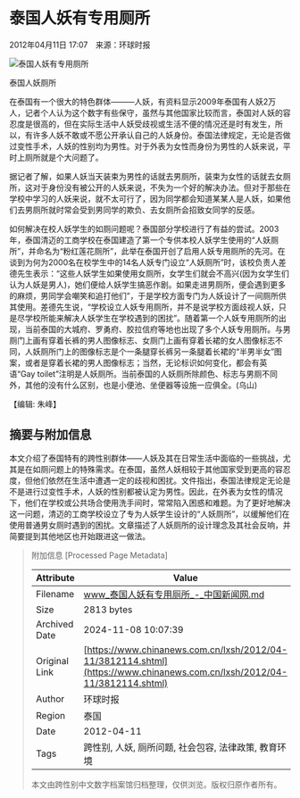 # 泰国人妖有专用厕所

2012年04月11日 17:07　来源：环球时报

![泰国人妖有专用厕所](http://www.chinanews.com/fileftp/2020/03/2020-03-11/U194P4T8D3812114F107DT20120411170707.jpg)

泰国人妖厕所

在泰国有一个很大的特色群体———人妖，有资料显示2009年泰国有人妖2万人，记者个人认为这个数字有些保守，虽然与其他国家比较而言，泰国对人妖的容忍度是很高的，但在实际生活中人妖受歧视或生活不便的情况还是时有发生，所以，有许多人妖不敢或不愿公开承认自己的人妖身份。泰国法律规定，无论是否做过变性手术，人妖的性别均为男性。对于外表为女性而身份为男性的人妖来说，平时上厕所就是个大问题了。

据记者了解，如果人妖当天装束为男性的话就去男厕所，装束为女性的话就去女厕所，这对于身份没有被公开的人妖来说，不失为一个好的解决办法。但对于那些在学校中学习的人妖来说，就不太可行了，因为同学都会知道某某人是人妖，如果他们去男厕所就时常会受到男同学的欺负、去女厕所会招致女同学的反感。

如何解决在校人妖学生的如厕问题呢？泰国部分学校进行了有益的尝试。2003年，泰国清迈的工商学校在泰国建造了第一个专供本校人妖学生使用的“人妖厕所”，并命名为“粉红莲花厕所”，此举在泰国开创了启用人妖专用厕所的先河。在谈到为何为2000名在校学生中的14名人妖专门设立“人妖厕所”时，该校负责人差德先生表示：“这些人妖学生如果使用女厕所，女学生们就会不高兴(因为女学生们认为人妖是男人)，她们便给人妖学生搞恶作剧。如果走进男厕所，便会遇到更多的麻烦，男同学会嘲笑和追打他们”，于是学校方面专门为人妖设计了一间厕所供其使用。差德先生说，“学校设立人妖专用厕所，并不是说学校方面歧视人妖，只是尽学校所能来解决人妖学生在学校遇到的困扰”。随着第一个人妖专用厕所的出现，当前泰国的大城府、罗勇府、胶拉信府等地也出现了多个人妖专用厕所。与男厕门上画有穿着长裤的男人图像标志、女厕门上画有穿着长裙的女人图像标志不同，人妖厕所门上的图像标志是个一条腿穿长裤另一条腿着长裙的“半男半女”图案，或者是穿着长裙的男人图像标志；当然，无论标识如何变化，都会有英语“Gay toilet”注明是人妖厕所。当前泰国的人妖厕所除颜色、标志与男厕不同外，其他的没有什么区别，也是小便池、坐便器等设施一应俱全。(乌山)

【编辑: 朱峰】

## 摘要与附加信息

<!-- tcd_abstract -->
本文介绍了泰国特有的跨性别群体——人妖及其在日常生活中面临的一些挑战，尤其是在如厕问题上的特殊需求。在泰国，虽然人妖相较于其他国家受到更高的容忍度，但他们依然在生活中遭遇一定的歧视和困扰。文件指出，泰国法律规定无论是不是进行过变性手术，人妖的性别都被认定为男性。因此，在外表为女性的情况下，他们在学校或公共场合使用洗手间时，常常陷入困惑和难题。为了更好地解决这一问题，清迈的工商学校设立了专为人妖学生设计的“人妖厕所”，以缓解他们在使用普通男女厕时遇到的困扰。文章描述了人妖厕所的设计理念及其社会反响，并简要提到其他地区也开始跟进这一做法。
<!-- tcd_abstract_end -->

> 附加信息 [Processed Page Metadata]
>
> | Attribute       | Value                                  |
> |-----------------|----------------------------------------|
> | Filename        | www_泰国人妖有专用厕所_-_中国新闻网.md                             |
> | Size            | 2813 bytes                           |
> | Archived Date   | 2024-11-08 10:07:39                             |
> | Original Link   | [https://www.chinanews.com.cn/lxsh/2012/04-11/3812114.shtml](https://www.chinanews.com.cn/lxsh/2012/04-11/3812114.shtml)                       |
> | Author          | 环球时报                               |
> | Region          | 泰国                               |
> | Date            | 2012-04-11                                 |
> | Tags            | 跨性别, 人妖, 厕所问题, 社会包容, 法律政策, 教育环境                                 |
>
> 本文由跨性别中文数字档案馆归档整理，仅供浏览。版权归原作者所有。
>